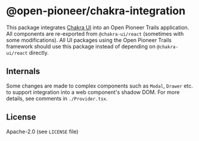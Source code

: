 # @open-pioneer/chakra-integration

This package integrates [Chakra UI](https://chakra-ui.com/) into an Open Pioneer Trails application.
All components are re-exported from `@chakra-ui/react` (sometimes with some modifications).
All UI packages using the Open Pioneer Trails framework should use this package instead of depending on `@chakra-ui/react` directly.

## Internals

Some changes are made to complex components such as `Modal`, `Drawer` etc. to support integration into a web component's shadow DOM.
For more details, see comments in `./Provider.tsx`.

## License

Apache-2.0 (see `LICENSE` file)
